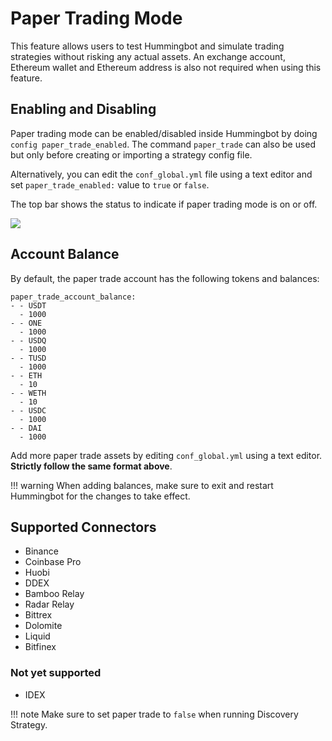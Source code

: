 # Paper Trading Mode

This feature allows users to test Hummingbot and simulate trading strategies without risking any actual assets. An exchange account, Ethereum wallet and Ethereum address is also not required when using this feature.

## Enabling and Disabling

Paper trading mode can be enabled/disabled inside Hummingbot by doing `config paper_trade_enabled`. The command `paper_trade` can also be used but only before creating or importing a strategy config file.

Alternatively, you can edit the `conf_global.yml` file using a text editor and set `paper_trade_enabled:` value to `true` or `false`.

The top bar shows the status to indicate if paper trading mode is on or off.

![](/assets/img/paper_trade_mode.png)


## Account Balance

By default, the paper trade account has the following tokens and balances:

```
paper_trade_account_balance:
- - USDT
  - 1000
- - ONE
  - 1000
- - USDQ
  - 1000
- - TUSD
  - 1000
- - ETH
  - 10
- - WETH
  - 10
- - USDC
  - 1000
- - DAI
  - 1000
```

Add more paper trade assets by editing `conf_global.yml` using a text editor. **Strictly follow the same format above**.

!!! warning
    When adding balances, make sure to exit and restart Hummingbot for the changes to take effect.


## Supported Connectors

- Binance
- Coinbase Pro
- Huobi
- DDEX
- Bamboo Relay
- Radar Relay
- Bittrex
- Dolomite
- Liquid
- Bitfinex

### Not yet supported

- IDEX

!!! note
    Make sure to set paper trade to `false` when running Discovery Strategy.

